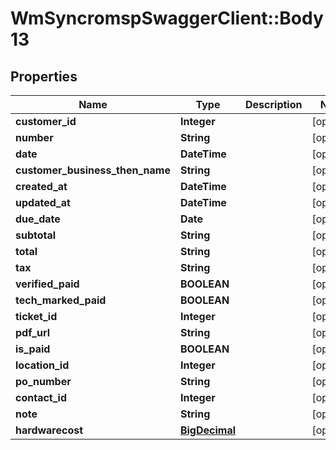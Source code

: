 # WmSyncromspSwaggerClient::Body13

## Properties
Name | Type | Description | Notes
------------ | ------------- | ------------- | -------------
**customer_id** | **Integer** |  | [optional] 
**number** | **String** |  | [optional] 
**date** | **DateTime** |  | [optional] 
**customer_business_then_name** | **String** |  | [optional] 
**created_at** | **DateTime** |  | [optional] 
**updated_at** | **DateTime** |  | [optional] 
**due_date** | **Date** |  | [optional] 
**subtotal** | **String** |  | [optional] 
**total** | **String** |  | [optional] 
**tax** | **String** |  | [optional] 
**verified_paid** | **BOOLEAN** |  | [optional] 
**tech_marked_paid** | **BOOLEAN** |  | [optional] 
**ticket_id** | **Integer** |  | [optional] 
**pdf_url** | **String** |  | [optional] 
**is_paid** | **BOOLEAN** |  | [optional] 
**location_id** | **Integer** |  | [optional] 
**po_number** | **String** |  | [optional] 
**contact_id** | **Integer** |  | [optional] 
**note** | **String** |  | [optional] 
**hardwarecost** | [**BigDecimal**](BigDecimal.md) |  | [optional] 

